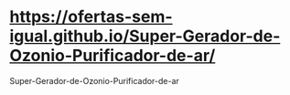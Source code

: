 # https://ofertas-sem-igual.github.io/Super-Gerador-de-Ozonio-Purificador-de-ar/

Super-Gerador-de-Ozonio-Purificador-de-ar
